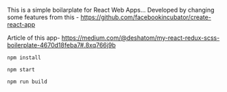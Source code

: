 This is a simple boilarplate for React Web Apps...
Developed by changing some features from this -  https://github.com/facebookincubator/create-react-app

Article of this app- https://medium.com/@deshatom/my-react-redux-scss-boilerplate-4670d18feba7#.8xq766j9b 


```
npm install

npm start

npm run build

```
